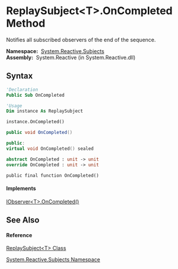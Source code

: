 # ReplaySubject\<T\>.OnCompleted Method

Notifies all subscribed observers of the end of the sequence.

**Namespace:**  [System.Reactive.Subjects](System.Reactive.Subjects\System.Reactive.Subjects.md)  
**Assembly:**  System.Reactive (in System.Reactive.dll)

## Syntax

```vb
'Declaration
Public Sub OnCompleted
```

```vb
'Usage
Dim instance As ReplaySubject

instance.OnCompleted()
```

```csharp
public void OnCompleted()
```

```c++
public:
virtual void OnCompleted() sealed
```

```fsharp
abstract OnCompleted : unit -> unit 
override OnCompleted : unit -> unit 
```

```jscript
public final function OnCompleted()
```

#### Implements

[IObserver\<T\>.OnCompleted()](https://msdn.microsoft.com/en-us/library/Dd782982)

## See Also

#### Reference

[ReplaySubject\<T\> Class](ReplaySubject\ReplaySubject(T).md)

[System.Reactive.Subjects Namespace](System.Reactive.Subjects\System.Reactive.Subjects.md)
